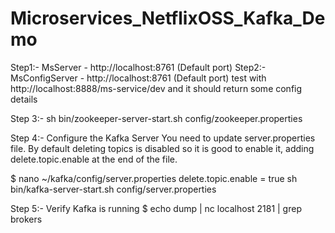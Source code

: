 # Microservices_NetflixOSS_Kafka_Demo


 
Step1:- MsServer - http://localhost:8761 (Default port)
Step2:- MsConfigServer - http://localhost:8761 (Default port)
test with 
http://localhost:8888/ms-service/dev and it should return some config details

Step 3:- sh bin/zookeeper-server-start.sh config/zookeeper.properties

Step 4:- Configure the Kafka Server
You need to update server.properties file. By default deleting topics is disabled so it is good to enable it, adding delete.topic.enable at the end of the file.

$ nano ~/kafka/config/server.properties
delete.topic.enable = true
sh bin/kafka-server-start.sh config/server.properties

Step 5:- Verify Kafka is running
$ echo dump | nc localhost 2181 | grep brokers
